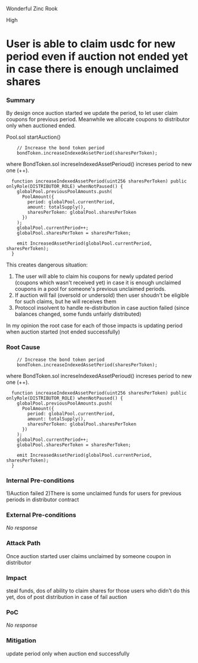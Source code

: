 Wonderful Zinc Rook

High

# User is able to claim usdc for new period even if auction not ended yet in case there is enough unclaimed shares

### Summary

By design once auction started we update the period, to let user claim coupons for previous period. Meanwhile we allocate coupons to distributor only when auctioned ended.

Pool.sol startAuction()
```solidity
    // Increase the bond token period
    bondToken.increaseIndexedAssetPeriod(sharesPerToken);
```
where BondToken.sol increseIndexedAssetPerioud() increses period to new one (++).
```solidity
  function increaseIndexedAssetPeriod(uint256 sharesPerToken) public onlyRole(DISTRIBUTOR_ROLE) whenNotPaused() {
    globalPool.previousPoolAmounts.push(
      PoolAmount({
        period: globalPool.currentPeriod,
        amount: totalSupply(),
        sharesPerToken: globalPool.sharesPerToken
      })
    );
    globalPool.currentPeriod++;
    globalPool.sharesPerToken = sharesPerToken;

    emit IncreasedAssetPeriod(globalPool.currentPeriod, sharesPerToken);
  }
```
This creates dangerous situation:
1) The user will able to claim his coupons for newly updated period (coupons which wasn't received yet) in case it is enough unclaimed coupons in a pool for someone's previous unclaimed periods.
2) If auction will fail (oversold or undersold) then user shoudn't be eligible for such claims, but he will receives them
3) Protocol insolvent to handle re-distribution in case auction failed (since balances changed, some funds unfairly distributed)

In my opinion the root case for each of those impacts is updating period when auction started (not ended successfully)


  

### Root Cause

```solidity
    // Increase the bond token period
    bondToken.increaseIndexedAssetPeriod(sharesPerToken);
```
where BondToken.sol increseIndexedAssetPerioud() increses period to new one (++).
```solidity
  function increaseIndexedAssetPeriod(uint256 sharesPerToken) public onlyRole(DISTRIBUTOR_ROLE) whenNotPaused() {
    globalPool.previousPoolAmounts.push(
      PoolAmount({
        period: globalPool.currentPeriod,
        amount: totalSupply(),
        sharesPerToken: globalPool.sharesPerToken
      })
    );
    globalPool.currentPeriod++;
    globalPool.sharesPerToken = sharesPerToken;

    emit IncreasedAssetPeriod(globalPool.currentPeriod, sharesPerToken);
  }
```

### Internal Pre-conditions

1)Auction failed
2)There is some unclaimed funds for users for previous periods in distributor contract

### External Pre-conditions

_No response_

### Attack Path

Once auction started user claims unclaimed by someone coupon in distributor

### Impact

steal funds, dos of ability to claim shares for those users who didn't do this yet, dos of post distribution in case of fail auction

### PoC

_No response_

### Mitigation

update period only when auction end successfully